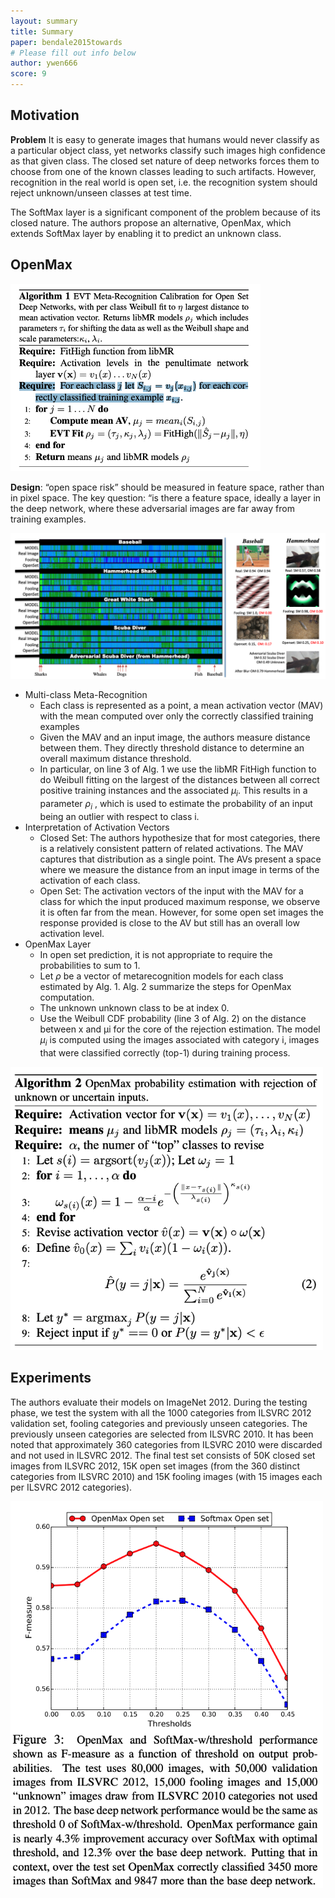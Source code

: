 ```yaml
---
layout: summary
title: Summary
paper: bendale2015towards 
# Please fill out info below
author: ywen666 
score: 9
---
```


## Motivation

**Problem** It is easy to generate images that humans would never classify as a particular object class, yet networks classify such images high confidence as that given class. The closed set nature of deep networks forces them to choose from one of the known classes leading to such artifacts. However, recognition in the real world is open set, i.e. the recognition system should reject unknown/unseen classes at test time.

The SoftMax layer is a significant component of the problem because of its closed nature. The authors propose an alternative, OpenMax, which extends SoftMax layer by enabling it to predict an unknown class.

## OpenMax
<img width="400px" src="bendale2015towards_1a.png"/>  

**Design**: “open space risk” should be measured in feature space, rather than in pixel space. The key question: “is there a feature space, ideally a layer in the deep network, where these adversarial images are far away from training examples.

<img width="800px" src="bendale2015towards_1b.png"/>  

* Multi-class Meta-Recognition
  * Each class is represented as a point, a mean activation vector (MAV) with the mean computed over only the correctly classified training examples
  * Given the MAV and an input image, the authors measure distance between them. They directly threshold distance to determine an overall maximum distance threshold.
  * In particular, on line 3 of Alg. 1 we use the libMR FitHigh function to do Weibull fitting on the largest of the distances between all correct positive training instances and the associated $µ_i$. This results in a parameter $\rho_i$ , which is used to estimate the probability of an input being an outlier with respect to class i.
* Interpretation of Activation Vectors
  * Closed Set: The authors hypothesize that for most categories, there is a relatively consistent pattern of related activations. The MAV captures that distribution as a single point. The AVs present a space where we measure the distance from an input image in terms of the activation of each class.
  * Open Set: The activation vectors of the input with the MAV for a class for which the input produced maximum response, we observe it is often far from the mean. However, for some open set images the response provided is close to the AV but still has an overall low activation level.
* OpenMax Layer
  * In open set prediction, it is not appropriate to require the probabilities to sum to 1.
  * Let $\rho$ be a vector of metarecognition models for each class estimated by Alg. 1. Alg. 2 summarize the steps for OpenMax computation.
  * The unknown unknown class to be at index 0.
  * Use the Weibull CDF probability (line 3 of Alg. 2) on the distance between x and µi for the core of the rejection estimation. The model $\mu_i$ is computed using the images associated with category i, images that were classified correctly (top-1) during training process.

<img width="500px" src="bendale2015towards_1c.png"/>  

## Experiments

The authors evaluate their models on ImageNet 2012.  During the testing phase, we test the system with all the 1000 categories from ILSVRC 2012 validation set, fooling categories and previously unseen categories. The previously unseen categories are selected from ILSVRC 2010. It has been noted that approximately 360 categories from ILSVRC 2010 were discarded and not used in ILSVRC 2012.  The final test set consists of 50K closed set images from ILSVRC 2012, 15K open set images (from the 360 distinct categories from ILSVRC 2010) and 15K fooling images (with 15 images each per ILSVRC 2012 categories). 

<img width="500px" src="bendale2015towards_1d.png"/>  